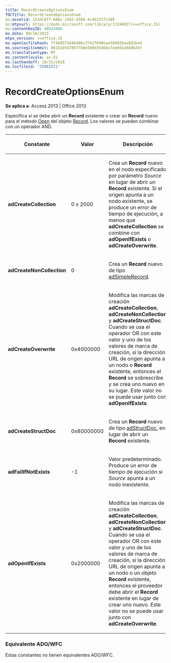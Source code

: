 ```yaml
---
title: RecordCreateOptionsEnum
TOCTitle: RecordCreateOptionsEnum
ms:assetid: 153dc8ff-680c-1482-d386-4c4b33ffc589
ms:mtpsurl: https://msdn.microsoft.com/library/JJ248917(v=office.15)
ms:contentKeyID: 48543405
ms.date: 09/18/2015
mtps_version: v=office.15
ms.openlocfilehash: ff4b05f364b400c3741f690eae58d926aa9d2bad
ms.sourcegitcommit: 801b1b54786f7b0e5b0d35466e7ae8d1e840b26f
ms.translationtype: MT
ms.contentlocale: es-ES
ms.lasthandoff: 10/31/2018
ms.locfileid: "25861521"
---
```

# <a name="recordcreateoptionsenum"></a>RecordCreateOptionsEnum


**Se aplica a**: Access 2013 | Office 2013

Especifica si se debe abrir un **Record** existente o crear un **Record** nuevo para el método [Open](record-object-ado.md) del objeto [Record](open-method-ado-record.md). Los valores se pueden combinar con un operador AND.

<table>
<colgroup>
<col style="width: 33%" />
<col style="width: 33%" />
<col style="width: 33%" />
</colgroup>
<thead>
<tr class="header">
<th><p>Constante</p></th>
<th><p>Valor</p></th>
<th><p>Descripción</p></th>
</tr>
</thead>
<tbody>
<tr class="odd">
<td><p><strong>adCreateCollection</strong></p></td>
<td><p>0 x 2000</p></td>
<td><p>Crea un <strong>Record</strong> nuevo en el nodo especificado por parámetro <em>Source</em> en lugar de abrir un <strong>Record</strong> existente. Si el origen apunta a un nodo existente, se produce un error de tiempo de ejecución, a menos que <strong>adCreateCollection</strong> se combine con <strong>adOpenIfExists</strong> o <strong>adCreateOverwrite</strong>.</p></td>
</tr>
<tr class="even">
<td><p><strong>adCreateNonCollection</strong></p></td>
<td><p>0</p></td>
<td><p>Crea un <strong>Record</strong> nuevo de tipo <a href="recordtypeenum.md">adSimpleRecord</a>.</p></td>
</tr>
<tr class="odd">
<td><p><strong>adCreateOverwrite</strong></p></td>
<td><p>0x4000000</p></td>
<td><p>Modifica las marcas de creación <strong>adCreateCollection</strong>, <strong>adCreateNonCollection</strong> y <strong>adCreateStructDoc</strong>. Cuando se usa el operador OR con este valor y uno de los valores de marca de creación, si la dirección URL de origen apunta a un nodo o <strong>Record</strong> existente, entonces el <strong>Record</strong> se sobrescribe y se crea uno nuevo en su lugar. Este valor no se puede usar junto con <strong>adOpenIfExists</strong>.</p></td>
</tr>
<tr class="even">
<td><p><strong>adCreateStructDoc</strong></p></td>
<td><p>0x80000000</p></td>
<td><p>Crea un <strong>Record</strong> nuevo de tipo <a href="recordtypeenum.md">adStructDoc</a>, en lugar de abrir un <strong>Record</strong> existente.</p></td>
</tr>
<tr class="odd">
<td><p><strong>adFailIfNotExists</strong></p></td>
<td><p>-1</p></td>
<td><p>Valor predeterminado. Produce un error de tiempo de ejecución si <em>Source</em> apunta a un nodo inexistente.</p></td>
</tr>
<tr class="even">
<td><p><strong>adOpenIfExists</strong></p></td>
<td><p>0x2000000</p></td>
<td><p>Modifica las marcas de creación <strong>adCreateCollection</strong>, <strong>adCreateNonCollection</strong> y <strong>adCreateStructDoc</strong>. Cuando se usa el operador OR con este valor y uno de los valores de marca de creación, si la dirección URL de origen apunta a un nodo o un objeto <strong>Record</strong> existente, entonces el proveedor debe abrir el <strong>Record</strong> existente en lugar de crear uno nuevo. Este valor no se puede usar junto con <strong>adCreateOverwrite</strong>.</p></td>
</tr>
</tbody>
</table>


### <a name="adowfc-equivalent"></a>Equivalente ADO/WFC

Estas constantes no tienen equivalentes ADO/WFC.

